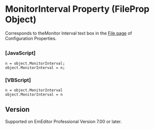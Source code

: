 # MonitorInterval Property (FileProp Object)

Corresponds to theMonitor Interval text box in the
[File page](../../dlg/properties/file/index) of Configuration Properties.

## 

### \[JavaScript\]

```
n = object.MonitorInterval;
object.MonitorInterval = n;
```

### \[VBScript\]

```
n = object.MonitorInterval
object.MonitorInterval = n
```

## Version

Supported on EmEditor Professional Version 7.00 or later.
